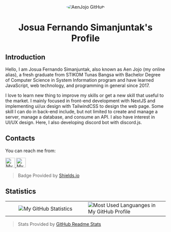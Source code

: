 <div align="center">
  <img src="https://avatars.githubusercontent.com/u/36470027?s=120" alt="AenJojo GitHub" style="border-radius: 50%" />
  
  # Josua Fernando Simanjuntak's Profile
</div>

## Introduction
Hello, I am Josua Fernando Simanjuntak, also known as Aen Jojo (my online alias),
a fresh graduate from STIKOM Tunas Bangsa with Bachelor Degree of Computer Science in System Information program and
have learned JavaScript, web technology, and programming in general since 2017.

I love to learn new thing to improve my skills or get a new skill that useful to the market.
I mainly focused in front-end development with NextJS and implementing ui/ux design with TailwindCSS to design the web page.
Some skill I can do in back-end include, but not limited to create and manage a server, manage a database, and consume an API.
I also have interest in UI/UX design.
Here, I also developing discord bot with discord.js.

## Contacts
You can reach me from:
<div style="padding: 0">
  <a href="https://www.linkedin.com/in/aenjojo">
    <img
      alt="My LinkedIn Profile"
      src="https://img.shields.io/static/v1?label=&message=Josua%20Fernando&color=0A66C2&style=for-the-badge&logo=linkedin"
      height="30"
    />
  </a>
  <a href="mailto:josuafernando999@gmail.com">
    <img
      alt="My Email"
      src="https://img.shields.io/static/v1?label=&message=Josua%20Fernando&color=EA4335&style=flat-square&logo=gmail"
      height="30"
    />
  </a>
</div>

> Badge Provided by [Shields.io]

## Statistics
<table>
  <tr>
    <td align="center" style="padding: 0; width: 50%">
      <img
        alt="My GitHub Statistics"
        src="https://github-readme-stats.vercel.app/api?username=aenjojo&count_private=true&show_icons=true&title_color=2080f0&icon_color=2080f0&include_all_commits=true&bg_color=00000000&hide_border=true"
        align="center"
        style="padding: 0" 
      />
    </td>
    <td>
      <img
        alt="Most Used Languanges in My GitHub Profile"
        src="https://github-readme-stats.vercel.app/api/top-langs/?username=aenjojo&layout=compact&count_private=true&title_color=2080f0&icon_color=2080f0&include_all_commits=true&bg_color=00000000&hide_border=true"
        align="center"
        style="padding: 0" 
      />
    </td>
  </tr>
</table>

> Stats Provided by [GitHub Readme Stats]


[Shields.io]:            https://shields.io/
[GitHub Readme Stats]:   https://github.com/anuraghazra/github-readme-stats
